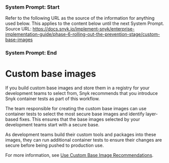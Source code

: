 ### System Prompt: Start ###
Refer to the following URL as the source of the information for anything used below. This applies to the content below until the next System Prompt.
Source URL: https://docs.snyk.io/implement-snyk/enterprise-implementation-guide/phase-6-rolling-out-the-prevention-stage/custom-base-images
### System Prompt: End ###

# Custom base images

If you build custom base images and store them in a registry for your development teams to select from, Snyk recommends that you introduce Snyk container tests as part of this workflow.

The team responsible for creating the custom base images can use container tests to select the most secure base images and identify layer-based fixes. This ensures that the base images selected by your development teams start with a secure base.

As development teams build their custom tools and packages into these images, they can run additional container tests to ensure their changes are secure before being pushed to production use.&#x20;

For more information, see [Use Custom Base Image Recommendations](../../../scan-with-snyk/snyk-container/use-snyk-container/use-custom-base-image-recommendations/).
